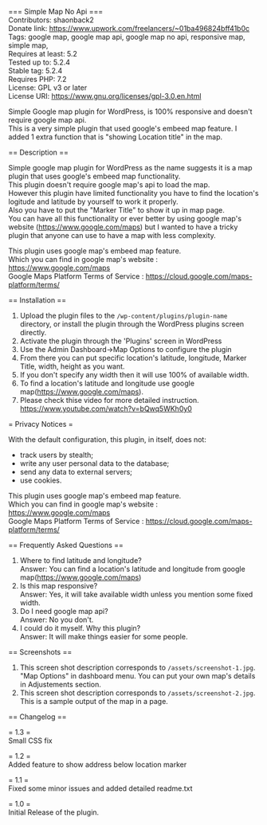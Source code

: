 === Simple Map No Api ===   
Contributors: shaonback2   
Donate link: https://www.upwork.com/freelancers/~01ba496824bff41b0c   
Tags: google map, google map api, google map no api, responsive map, simple map,   
Requires at least: 5.2   
Tested up to: 5.2.4   
Stable tag: 5.2.4   
Requires PHP: 7.2   
License: GPL v3 or later   
License URI: https://www.gnu.org/licenses/gpl-3.0.en.html   

Simple Google map plugin for WordPress, is 100% responsive and doesn't require google map api.   
This is a very simple plugin that used google's embeed map feature. I added 1 extra function that is "showing Location title" in the map.   
   
== Description ==   
   
Simple google map plugin for WordPress as the name suggests it is a map plugin that uses google's embeed map functionality.      
This plugin doesn't require google map's api to load the map.      
However this plugin have limited functionality you have to find the location's logitude and latitude by yourself to work it properly.         
Also you have to put the "Marker Title" to show it up in map page.      
You can have all this functionality or ever better by using google map's website (https://www.google.com/maps) but I wanted to have a tricky plugin that anyone can use to have a map with less complexity.   
   
This plugin uses google map's embeed map feature.       
Which you can find in google map's website : https://www.google.com/maps        
Google Maps Platform Terms of Service : https://cloud.google.com/maps-platform/terms/   
   
== Installation ==   
   
1. Upload the plugin files to the `/wp-content/plugins/plugin-name` directory, or install the plugin through the WordPress plugins screen directly.   
2. Activate the plugin through the 'Plugins' screen in WordPress   
3. Use the Admin Dashboard->Map Options to configure the plugin   
4. From there you can put specific location's latitude, longitude, Marker Title, width, height as you want.   
5. If you don't specify any width then it will use 100% of available width.      
6. To find a location's latitude and longitude use google map(https://www.google.com/maps).      
7. Please check thise video for more detailed instruction. https://www.youtube.com/watch?v=bQwq5WKh0y0   
   
= Privacy Notices =   
   
With the default configuration, this plugin, in itself, does not:   
   
* track users by stealth;   
* write any user personal data to the database;   
* send any data to external servers;   
* use cookies.   
   
This plugin uses google map's embeed map feature.       
Which you can find in google map's website : https://www.google.com/maps        
Google Maps Platform Terms of Service : https://cloud.google.com/maps-platform/terms/   
   
== Frequently Asked Questions ==   
   
1. Where to find latitude and longitude?   
Answer: You can find a location's latitude and longitude from google map(https://www.google.com/maps)   
2. Is this map responsive?   
Answer: Yes, it will take available width unless you mention some fixed width.   
3. Do I need google map api?   
Answer: No you don't.   
4. I could do it myself. Why this plugin?   
Answer: It will make things easier for some people.   
   
== Screenshots ==   
   
1. This screen shot description corresponds to `/assets/screenshot-1.jpg`. "Map Options" in dashboard menu. You can put your own map's details in Adjustements section.   
2. This screen shot description corresponds to `/assets/screenshot-2.jpg`. This is a sample output of the map in a page.
   
== Changelog ==   
   
= 1.3 =     
Small CSS fix   
   
= 1.2 =     
Added feature to show address below location marker    
   
= 1.1 =     
Fixed some minor issues and added detailed readme.txt     
   

= 1.0 =     
Initial Release of the plugin.   




